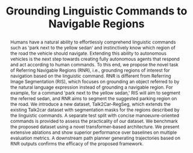 ---
layout: project-page-new
title: "Grounding Linguistic Commands to Navigable Regions"
authors:
  - name: Nivedita Rufus*
    sup: 1
  - name: Kanishk Jain
    sup: 1
  - name: Unni Krishnan R Nair
    sup: 1
  - name: Vineet Gandhi
    sup: 1
  - name: K. Madhava Krishna
    sup: 1
affiliations:
  - name: IIIT Hyderabad, India
    link: https://robotics.iiit.ac.in
    sup: 1
permalink: /publications/2021/Rufus_Grounding-Linguistic-Commands/
abstract: "Humans have a natural ability to effortlessly comprehend linguistic commands such as 'park next to the yellow sedan' and instinctively know which region of the road the vehicle should navigate. Extending this ability to autonomous vehicles is the next step towards creating fully autonomous agents that respond and act according to human commands. To this end, we propose the novel task of Referring Navigable Regions (RNR), i.e., grounding regions of interest for navigation based on the linguistic command. RNR is different from Referring Image Segmentation (RIS), which focuses on grounding an object referred to by the natural language expression instead of grounding a navigable region. For example, for a command 'park next to the yellow sedan,' RIS will aim to segment the referred sedan, and RNR aims to segment the suggested parking region on the road. We introduce a new dataset, Talk2Car-RegSeg, which extends the existing Talk2car dataset with segmentation masks for the regions described by the linguistic commands. A separate test split with concise manoeuvre-oriented commands is provided to assess the practicality of our dataset. We benchmark the proposed dataset using a novel transformer-based architecture. We present extensive ablations and show superior performance over baselines on multiple evaluation metrics. A downstream path planner generating trajectories based on RNR outputs confirms the efficacy of the proposed framework."
paper: https://ieeexplore.ieee.org/stamp/stamp.jsp?tp=&arnumber=9636172
# iframe: https://www.youtube.com/embed/jhjskX4FQwA

---
